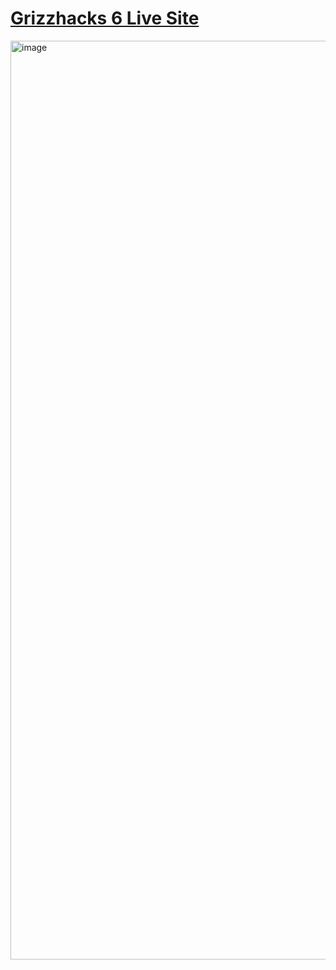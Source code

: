 # [Grizzhacks 6 Live Site](https://six.grizzhacks.org)
<img width="1470" alt="image" src="https://github.com/user-attachments/assets/8503275b-6f12-4f3b-9ebd-2c89139d301c" />
